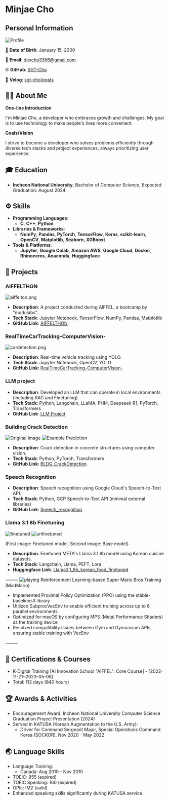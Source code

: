 # Minjae Cho

## Personal Information

![Profile](./assets/profile.jpg)

📅 **Date of Birth**: January 15, 2000

📧 **Email**: devcho3356@gmail.com

🌐 **GitHub**: [SGT-Cho](https://github.com/SGT-Cho)

📝 **Velog**: [sgt-cho/posts](https://velog.io/@sgt-cho/posts)

## 👨‍💻 About Me

**One-line Introduction**

I'm Minjae Cho, a developer who embraces growth and challenges. My goal is to use technology to make people's lives more convenient.

**Goals/Vision**

I strive to become a developer who solves problems efficiently through diverse tech stacks and project experiences, always prioritizing user experience.

## 🎓 Education

- **Incheon National University**, Bachelor of Computer Science, Expected Graduation: August 2024

## ⚙️ Skills

- **Programming Languages**:
    - **C**, **C++**, **Python**
- **Libraries & Frameworks**:
    - **NumPy**, **Pandas**, **PyTorch**, **TensorFlow**, **Keras**, **scikit-learn**, **OpenCV**, **Matplotlib**, **Seaborn**, **XGBoost**
- **Tools & Platforms**:
    - **Jupyter**, **Google Colab**, **Amazon AWS**, **Google Cloud**, **Docker**, **Rhinoceros**, **Anaconda**, **Huggingface**

## 📂 Projects

### AIFFELTHON

![aiffelton.png](./assets/aiffelton.png)

- **Description**: A project conducted during AIFFEL, a bootcamp by "modulabs".
- **Tech Stack**: Jupyter Notebook, TensorFlow, NumPy, Pandas, Matplotlib
- **GitHub Link**: [AIFFELTHON](https://github.com/SGT-Cho/AIFFELTHON)

### RealTimeCarTracking-ComputerVision-

![cardetection.png](./assets/cardetection.png)

- **Description**: Real-time vehicle tracking using YOLO.
- **Tech Stack**: Jupyter Notebook, OpenCV, YOLO
- **GitHub Link**: [RealTimeCarTracking-ComputerVision-](https://github.com/SGT-Cho/RealTimeCarTracking-ComputerVision-)

### LLM project

- **Description**: Developed an LLM that can operate in local environments (including RAG and Finetuning).
- **Tech Stack**: Python, Langchain, LLaMA, PHI4, Deepseek R1, PyTorch, Transformers
- **GitHub Link**: [LLM Project](https://github.com/SGT-Cho/LLM)

### Building Crack Detection

![Original Image](./assets/bldgcrack.jpg)
![Example Prediction](./assets/bldgcrack2.png)

- **Description**: Crack detection in concrete structures using computer vision.
- **Tech Stack**: Python, PyTorch, Transformers
- **GitHub Link**: [BLDG_CrackDetection](https://github.com/SGT-Cho/BldgCrackDetection)

### Speech Recognition

- **Description**: Speech recognition using Google Cloud's Speech-to-Text API.
- **Tech Stack**: Python, GCP Speech-to-Text API (minimal external libraries)
- **GitHub Link**: [Speech_recognition](https://github.com/SGT-Cho/speech_recognition)

### Llama 3.1 8b Finetuning

![finetuned](./assets/finetuned2.png)
![unfinetuned](./assets/finetuned1.png)

(First image: Finetuned model, Second image: Base model)

- **Description**: Finetuned META's Llama 3.1 8b model using Korean cuisine datasets.
- **Tech Stack**: Langchain, Llama, PEFT, Lora
- **Huggingface Link**: [Llama3.1_8b_korean_food_finetuned](https://huggingface.co/mobilelife)

⸻
![playing](./assets/mario.png)
Reinforcement Learning-based Super Mario Bros Training (MadMario)
- Implemented Proximal Policy Optimization (PPO) using the stable-baselines3 library
- Utilized SubprocVecEnv to enable efficient training across up to 8 parallel environments
- Optimized for macOS by configuring MPS (Metal Performance Shaders) as the training device
- Resolved compatibility issues between Gym and Gymnasium APIs, ensuring stable training with VecEnv

⸻

## 📜 Certifications & Courses

- K-Digital Training [AI Innovation School "AIFFEL": Core Course] - [2022-11-21~2023-05-08]
- Total: 112 days (840 hours)

## 🏆 Awards & Activities

- Encouragement Award, Incheon National University Computer Science Graduation Project Presentation (2024)
- Served in KATUSA (Korean Augmentation to the U.S. Army):
    - Driver for Command Sergeant Major, Special Operations Command Korea (SOCKOR), Nov 2020 - May 2022

## 🌏 Language Skills

- Language Training:
    - Canada: Aug 2010 - Nov 2010
- TOEIC: 955 (expired)
- TOEIC Speaking: 160 (expired)
- OPIc: IM2 (valid)
- Enhanced speaking skills significantly during KATUSA service.

